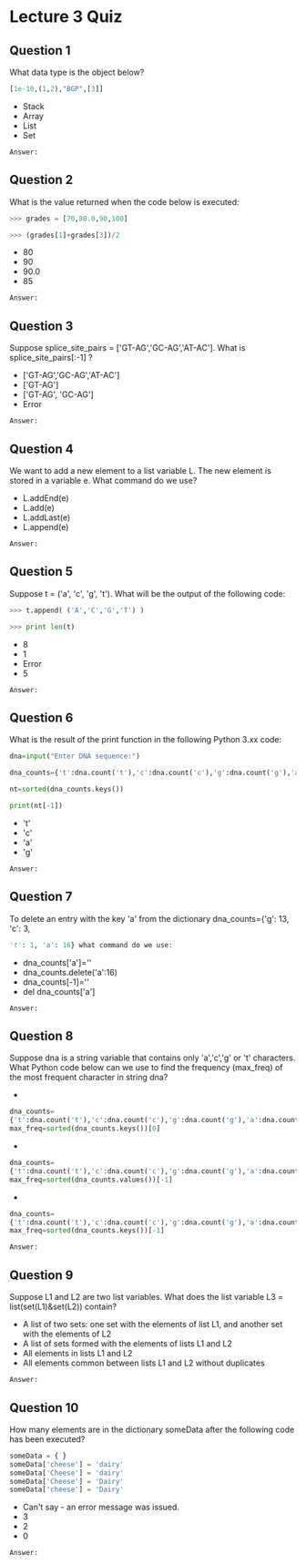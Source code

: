 # Lecture 3 Quiz
## Question 1
What data type is the object below?
```Python
[1e-10,(1,2),"BGP",[3]]
```
* Stack
* Array
* List
* Set
```
Answer:
```

## Question 2

What is the value returned when the code below is executed:
```Python
>>> grades = [70,80.0,90,100]

>>> (grades[1]+grades[3])/2
```
* 80
* 90
* 90.0
* 85
```
Answer:
```

## Question 3
Suppose splice_site_pairs = ['GT-AG','GC-AG','AT-AC']. What is splice_site_pairs[:-1] ?
* ['GT-AG','GC-AG','AT-AC']
* ['GT-AG']
* ['GT-AG', 'GC-AG']
* Error
```
Answer:
```

## Question 4
We want to add a new element to a list variable L. The new element is stored in a variable e. What command do we use?
* L.addEnd(e)
* L.add(e)
* L.addLast(e)
* L.append(e)
```
Answer:
```

## Question 5

Suppose t = ('a', 'c', 'g', 't'). What will be the output of the following code:
```Python
>>> t.append( ('A','C','G','T') )

>>> print len(t)
```
* 8
* 1
* Error
* 5
```
Answer:
```

## Question 6
What is the result of the print function in the following Python 3.xx code:
```Python
dna=input("Enter DNA sequence:")

dna_counts={'t':dna.count('t'),'c':dna.count('c'),'g':dna.count('g'),'a':dna.count('a')}

nt=sorted(dna_counts.keys())

print(nt[-1])
```
* 't'
* 'c'
* 'a'
* 'g'
```
Answer:
```

## Question 7
To delete an entry with the key 'a' from the dictionary dna_counts={'g': 13, 'c': 3,
```Python
't': 1, 'a': 16} what command do we use:
```
* dna_counts['a']=''
* dna_counts.delete('a':16)
* dna_counts[-1]=''
* del dna_counts['a']
```
Answer:
```

## Question 8
Suppose dna is a string variable that contains only 'a','c','g' or 't' characters. 
What Python code below can we use to find the frequency (max_freq) of the most frequent character in string dna?

* 
```Python
dna_counts=
{'t':dna.count('t'),'c':dna.count('c'),'g':dna.count('g'),'a':dna.count('a')}
max_freq=sorted(dna_counts.keys())[0]
```
*
```Python
dna_counts=
{'t':dna.count('t'),'c':dna.count('c'),'g':dna.count('g'),'a':dna.count('a')}
max_freq=sorted(dna_counts.values())[-1]
```
*
```Python
dna_counts=
{'t':dna.count('t'),'c':dna.count('c'),'g':dna.count('g'),'a':dna.count('a')}
max_freq=sorted(dna_counts.keys())[-1]
```

```
Answer:
```

## Question 9
Suppose L1 and L2 are two list variables. What does the list variable L3 = list(set(L1)&set(L2)) contain?
* A list of two sets: one set with the elements of list L1, and another set with the elements of L2
* A list of sets formed with the elements of lists L1 and L2
* All elements in lists L1 and L2
* All elements common between lists L1 and L2 without duplicates
```
Answer:
```

## Question 10
How many elements are in the dictionary someData after the following code has been executed?
```Python
someData = { }
someData['cheese'] = 'dairy'
someData['Cheese'] = 'dairy'
someData['Cheese'] = 'Dairy'
someData['cheese'] = 'Dairy'
```
* Can't say - an error message was issued.
* 3
* 2
* 0
```
Answer:
```
